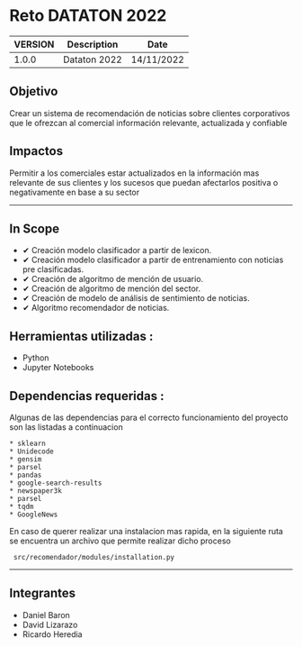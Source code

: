 # Reto DATATON 2022

| VERSION | Description | Date      | 
|---------|-------------|-----------|
|  1.0.0  | Dataton 2022| 14/11/2022|  

## Objetivo

Crear un sistema de recomendación de noticias sobre
clientes corporativos que le ofrezcan al comercial
información relevante, actualizada y confiable

## Impactos

Permitir a los comerciales estar actualizados en la
información mas relevante de sus clientes y los sucesos que
puedan afectarlos positiva o negativamente en base a su
sector

---

## In Scope

*  ✔ Creación modelo clasificador a partir de lexicon.
*  ✔ Creación modelo clasificador a partir de entrenamiento con noticias pre clasificadas.
*  ✔ Creación de algoritmo de mención de usuario.
*  ✔ Creación de algoritmo de mención del sector.
*  ✔ Creación de modelo de análisis de sentimiento de noticias.
*  ✔ Algoritmo recomendador de noticias.


## Herramientas utilizadas : 

* Python 
* Jupyter Notebooks

## Dependencias requeridas :

Algunas de las dependencias para el correcto funcionamiento del proyecto 
son las listadas a continuacion 

    * sklearn
    * Unidecode
    * gensim
    * parsel
    * pandas
    * google-search-results
    * newspaper3k
    * parsel
    * tqdm
    * GoogleNews

En caso de querer realizar una instalacion mas rapida, en la siguiente ruta
se encuentra un archivo que permite realizar dicho proceso

<code> src/recomendador/modules/installation.py </code>

---

## Integrantes 

- Daniel Baron  
- David Lizarazo  
- Ricardo Heredia  